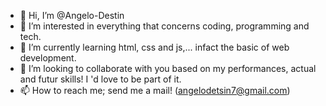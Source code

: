 - 👋 Hi, I’m @Angelo-Destin
- 👀 I’m interested in everything that concerns coding, programming and tech.
- 🌱 I’m currently learning html, css and js,... infact the basic of web development.
- 💞️ I’m looking to collaborate with you based on my performances, actual and futur skills! I 'd love to be part of it.
- 📫 How to reach me; send me a mail! (angelodetsin7@gmail.com)

<!---
Angelo-Destin/Angelo-Destin is a ✨ special ✨ repository because its `README.md` (this file) appears on your GitHub profile.
You can click the Preview link to take a look at your changes.
--->

